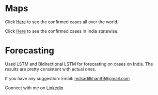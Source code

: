 # Maps


Click [Here](https://sadilkhan.github.io/COVID-19-Analysis/corona_country.html) to see the confirmed cases all over the world.

Click [Here](https://sadilkhan.github.io/COVID-19-Analysis/India_Map.html) to see the confirmed cases in India statewise.


# Forecasting

Used LSTM and Bidirectional LSTM for forecasting on cases on India.
The results are pretty consistent with actual ones.

If you have any suggestion:
Email: mdsadilkhan99@gmail.com

Connect with me on [Linkedin](https://www.linkedin.com/in/md-sadil-khan-a96568170)
